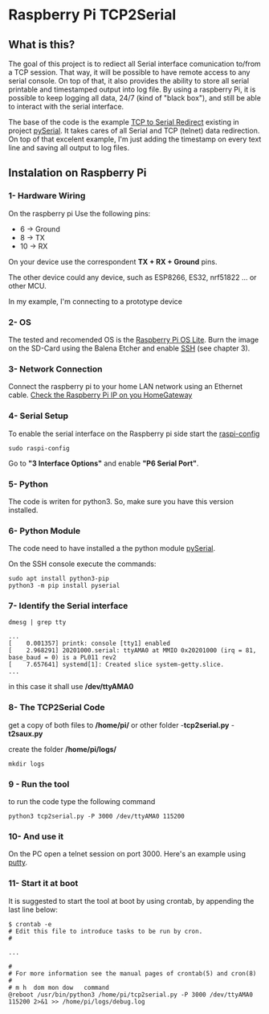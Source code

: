 # Raspberry Pi TCP2Serial

## What is this?
The goal of this project is to rediect all Serial interface comunication to/from a TCP session.
That way, it will be possible to have remote access to any serial console.
On top of that, it also provides the ability to store all serial printable and timestamped output into log file.
By using a raspberry Pi, it is possible to keep logging all data, 24/7 (kind of "black box"), and still be able to interact with the serial interface. 

The base of the code is the example [TCP to Serial Redirect](https://github.com/pyserial/pyserial/blob/master/examples/tcp_serial_redirect.py) existing in project [pySerial](https://github.com/pyserial/pyserial).
It takes cares of all Serial and TCP (telnet) data redirection.
On top of that excelent example, I'm just adding the timestamp on every text line and saving all output to log files.

## Instalation on Raspberry Pi
### 1- Hardware Wiring
[](https://www.raspberrypi.org/documentation/usage/gpio/images/GPIO-Pinout-Diagram-2.png)
On the raspberry pi
Use the following pins:
- 6 -> Ground
- 8 -> TX
- 10 -> RX

On your device use the correspondent  **TX + RX + Ground**  pins.

The other device could any device, such as ESP8266, ES32, nrf51822 ... or other MCU.

In my example, I'm connecting to a prototype device 


### 2- OS
The tested and recomended OS is the [Raspberry Pi OS Lite](https://www.raspberrypi.org/software/operating-systems/).
Burn the image on the SD-Card using the Balena Etcher and enable [SSH](https://www.raspberrypi.org/documentation/remote-access/ssh/README.md) (see chapter 3).



### 3- Network Connection
Connect the raspberry pi to your home LAN network using an Ethernet cable.
[Check the Raspberry Pi IP on you HomeGateway](https://www.raspberrypi.org/documentation/remote-access/ip-address.md)


### 4- Serial Setup 
To enable the serial interface on the Raspberry pi side start the [raspi-config](https://www.raspberrypi.org/documentation/configuration/raspi-config.md)
```
sudo raspi-config
```
[](https://www.raspberrypi.org/documentation/configuration/images/raspi-config.png)
Go to **"3 Interface Options"**  and enable **"P6 Serial Port"**.


### 5- Python
The code is writen for python3. So, make sure you have this version installed.


### 6- Python Module
The code need to have installed a the python module [pySerial](https://github.com/pyserial/pyserial).

On the SSH console execute the commands:
```
sudo apt install python3-pip
python3 -m pip install pyserial
```


### 7- Identify the Serial interface
```
dmesg | grep tty
```
```
...
[    0.001357] printk: console [tty1] enabled
[    2.968291] 20201000.serial: ttyAMA0 at MMIO 0x20201000 (irq = 81, base_baud = 0) is a PL011 rev2
[    7.657641] systemd[1]: Created slice system-getty.slice.
...
```

in this case it shall use **/dev/ttyAMA0**


### 8- The TCP2Serial Code
get a copy of both files to **/home/pi/** or other folder
-**tcp2serial.py**
-**t2saux.py**

create the folder **/home/pi/logs/**
```
mkdir logs
```

### 9 - Run the tool
to run the code type the following command
```
python3 tcp2serial.py -P 3000 /dev/ttyAMA0 115200
```


### 10- And use it
On the PC open a telnet session on port 3000.
Here's an example using [putty](https://www.putty.org/).


### 11- Start it at boot
It is suggested to start the tool at boot by using  crontab, by appending the last line below:
```
$ crontab -e
# Edit this file to introduce tasks to be run by cron.
#

...

#
# For more information see the manual pages of crontab(5) and cron(8)
#
# m h  dom mon dow   command
@reboot /usr/bin/python3 /home/pi/tcp2serial.py -P 3000 /dev/ttyAMA0 115200 2>&1 >> /home/pi/logs/debug.log

```

